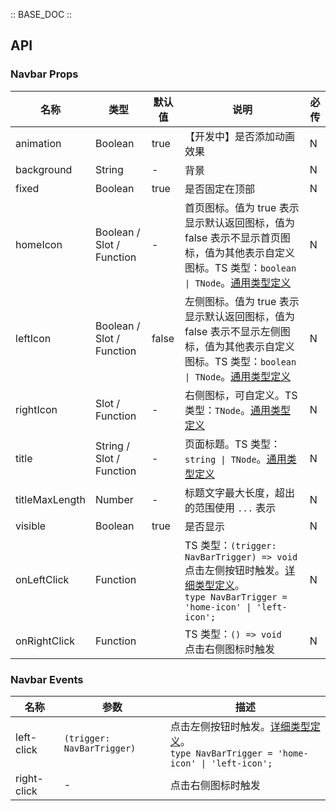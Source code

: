 :: BASE_DOC ::

## API
### Navbar Props

名称 | 类型 | 默认值 | 说明 | 必传
-- | -- | -- | -- | --
animation | Boolean | true | 【开发中】是否添加动画效果 | N
background | String | - | 背景 | N
fixed | Boolean | true | 是否固定在顶部 | N
homeIcon | Boolean / Slot / Function | - | 首页图标。值为 true 表示显示默认返回图标，值为 false 表示不显示首页图标，值为其他表示自定义图标。TS 类型：`boolean \| TNode`。[通用类型定义](https://github.com/Tencent/tdesign-mobile-vue/blob/develop/src/common.ts) | N
leftIcon | Boolean / Slot / Function | false | 左侧图标。值为 true 表示显示默认返回图标，值为 false 表示不显示左侧图标，值为其他表示自定义图标。TS 类型：`boolean \| TNode`。[通用类型定义](https://github.com/Tencent/tdesign-mobile-vue/blob/develop/src/common.ts) | N
rightIcon | Slot / Function | - | 右侧图标，可自定义。TS 类型：`TNode`。[通用类型定义](https://github.com/Tencent/tdesign-mobile-vue/blob/develop/src/common.ts) | N
title | String / Slot / Function | - | 页面标题。TS 类型：`string \| TNode`。[通用类型定义](https://github.com/Tencent/tdesign-mobile-vue/blob/develop/src/common.ts) | N
titleMaxLength | Number | - | 标题文字最大长度，超出的范围使用 `...` 表示 | N
visible | Boolean | true | 是否显示 | N
onLeftClick | Function |  | TS 类型：`(trigger: NavBarTrigger) => void`<br/>点击左侧按钮时触发。[详细类型定义](https://github.com/Tencent/tdesign-mobile-vue/tree/develop/src/navbar/type.ts)。<br/>`type NavBarTrigger = 'home-icon' \| 'left-icon';`<br/> | N
onRightClick | Function |  | TS 类型：`() => void`<br/>点击右侧图标时触发 | N

### Navbar Events

名称 | 参数 | 描述
-- | -- | --
left-click | `(trigger: NavBarTrigger)` | 点击左侧按钮时触发。[详细类型定义](https://github.com/Tencent/tdesign-mobile-vue/tree/develop/src/navbar/type.ts)。<br/>`type NavBarTrigger = 'home-icon' \| 'left-icon';`<br/>
right-click | \- | 点击右侧图标时触发
